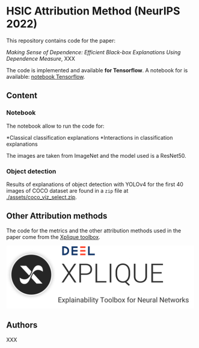 # HSIC Attribution Method (NeurIPS 2022)

This repository contains code for the paper:

*Making Sense of Dependence: Efficient Black-box Explanations Using Dependence Measure*, XXX

The code is implemented and available **for Tensorflow**. 
A notebook for is available: [notebook Tensorflow](./tensorflow_example.ipynb).

## Content

### Notebook 

The notebook allow to run the code for:

*Classical classification explanations
*Interactions in classification explanations

The images are taken from ImageNet and the model used is a ResNet50.

### Object detection

Results of explanations of object detection with YOLOv4 for the first 40 images of COCO dataset are found in a `zip` file at [./assets/coco_viz_select.zip](./assets/coco_viz_select.zip).

## Other Attribution methods

The code for the metrics and the other attribution methods used in the paper come from the [Xplique toolbox](https://github.com/deel-ai/xplique).

<a href="https://github.com/deel-ai/xplique">
    <img src="./assets/banner.png" width="500px">
</a>

## Authors

XXX
